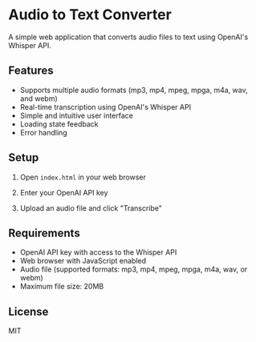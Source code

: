 # Audio to Text Converter

A simple web application that converts audio files to text using OpenAI's Whisper API.

## Features

- Supports multiple audio formats (mp3, mp4, mpeg, mpga, m4a, wav, and webm)
- Real-time transcription using OpenAI's Whisper API
- Simple and intuitive user interface
- Loading state feedback
- Error handling

## Setup

1. Open `index.html` in your web browser

2. Enter your OpenAI API key

3. Upload an audio file and click "Transcribe"

## Requirements

- OpenAI API key with access to the Whisper API
- Web browser with JavaScript enabled
- Audio file (supported formats: mp3, mp4, mpeg, mpga, m4a, wav, or webm)
- Maximum file size: 20MB

## License

MIT 